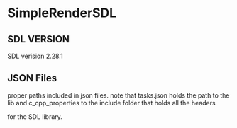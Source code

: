 # SimpleRenderSDL

## SDL VERSION

SDL verision 2.28.1

## JSON Files

proper paths included in json files. note that tasks.json holds the path to the lib and c_cpp_properties to the include folder that holds all the headers 

for the SDL library.

